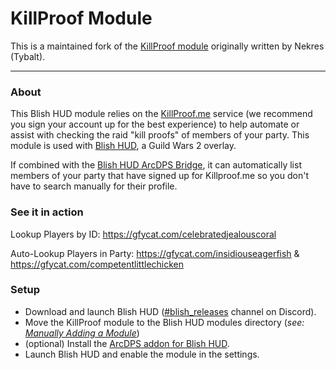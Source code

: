 # KillProof Module

This is a maintained fork of the [KillProof module](https://github.com/TybaIt/Community-Module-Pack/tree/module-killproof) originally written by Nekres (Tybalt).

---

### About

This Blish HUD module relies on the [KillProof.me](https://killproof.me/) service (we recommend you sign your account up for the best experience) to help automate or assist with checking the raid "kill proofs" of members of your party.  This module is used with [Blish HUD](https://github.com/blish-hud/Blish-HUD), a Guild Wars 2 overlay.

If combined with the [Blish HUD ArcDPS Bridge](https://github.com/blish-hud/arcdps-bhud), it can automatically list members of your party that have signed up for Killproof.me so you don't have to search manually for their profile.

### See it in action

Lookup Players by ID: https://gfycat.com/celebratedjealouscoral

Auto-Lookup Players in Party: https://gfycat.com/insidiouseagerfish & https://gfycat.com/competentlittlechicken

### Setup

- Download and launch Blish HUD ([#blish_releases](https://discord.gg/2HKg78n) channel on Discord).
- Move the KillProof module to the Blish HUD modules directory (*see: [Manually Adding a Module](https://github.com/blish-hud/Blish-HUD/wiki/Manually-Adding-a-Module)*)
- (optional) Install the [ArcDPS addon for Blish HUD](https://github.com/blish-hud/arcdps-bhud).
- Launch Blish HUD and enable the module in the settings.